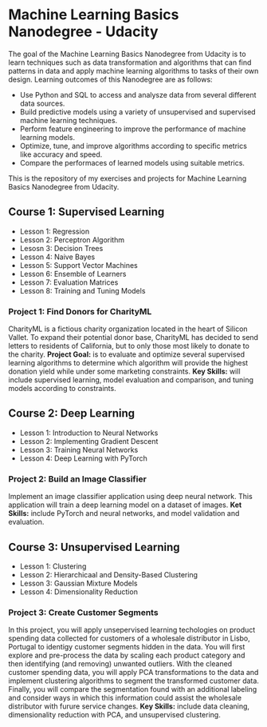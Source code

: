 # Machine Learning Basics Nanodegree - Udacity
The goal of the Machine Learning Basics Nanodegree from Udacity is to learn techniques such as data transformation and algorithms that can find patterns in data and apply machine learning algorithms to tasks of their own design. Learning outcomes of this Nanodegree are as follows:
- Use Python and SQL to access and analysze data from several different data sources.
- Build predictive models using a variety of unsupervised and supervised machine learning techniques.
- Perform feature engineering to improve the performance of machine learning models.
- Optimize, tune, and improve algorithms according to specific metrics like accuracy and speed.
- Compare the performaces of learned models using suitable metrics.

This is the repository of my exercises and projects for Machine Learning Basics Nanodegree from Udacity.
## Course 1: Supervised Learning
- Lesson 1: Regression
- Lesson 2: Perceptron Algorithm
- Lesosn 3: Decision Trees
- Lesson 4: Naive Bayes
- Lesson 5: Support Vector Machines
- Lesson 6: Ensemble of Learners
- Lesson 7: Evaluation Matrices
- Lesson 8: Training and Tuning Models

### Project 1: Find Donors for CharityML
CharityML is a fictious charity organization located in the heart of Silicon Vallet. To expand their potential donor base, CharityML has decided to send letters to residents of California, but to only those most likely to donate to the charity.
**Project Goal:**  is to evaluate and optimize several supervised learning algorithms to determine which algorithm will provide the highest donation yield while under some marketing constraints.
**Key Skills:** will include supervised learning, model evaluation and comparison, and tuning models according to constraints.

## Course 2: Deep Learning

- Lesson 1: Introduction to Neural Networks
- Lesson 2: Implementing Gradient Descent
- Lesson 3: Training Neural Networks
- Lesson 4: Deep Learning with PyTorch

### Project 2: Build an Image Classifier
Implement an image classifier application using deep neural network. This application will train a deep learning model on a dataset of images.
**Ket Skills:** include PyTorch and neural networks, and model validation and evaluation.

## Course 3: Unsupervised Learning
- Lesson 1: Clustering
- Lesson 2: Hierarchicaal and Density-Based Clustering
- Lesson 3: Gaussian Mixture Models
- Lesson 4: Dimensionality Reduction
### Project 3: Create Customer Segments
In this project, you will apply unsepervised learning techologies on product spending data collected for customers of a wholesale distributor in Lisbo, Portugal to identigy customer segments hidden in the data. You will first explore and pre-process the data by scaling each product category and then identifying (and removing) unwanted outliers. With the cleaned customer spending data, you will apply PCA transformations to the data and implement clustering algorithms to segment the transformed customer data. Finally, you will compare the segmentation found with an additional labeling and consider ways in which this information could assist the wholesale distributor with furure service changes.
**Key Skills:** include data cleaning, dimensionality reduction with PCA, and unsupervised clustering.
